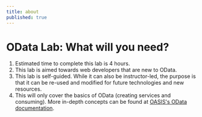 ```yaml
---
title: about
published: true
---
```


# OData Lab: What will you need?

1. Estimated time to complete this lab is 4 hours.
1. This lab is aimed towards web developers that are new to OData.
1. This lab is self-guided. While it can also be instructor-led, the purpose is that it can be re-used and modified for future technologies and new resources.
1. This will only cover the basics of OData (creating services and consuming). More in-depth concepts can be found at [OASIS's OData documentation](http://www.odata.org/documentation/).
